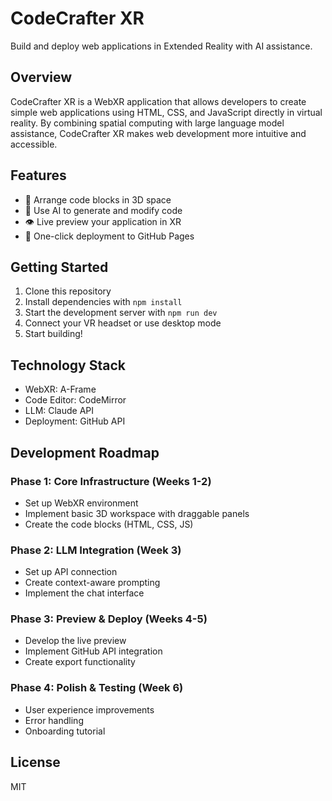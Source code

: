 # CodeCrafter XR

Build and deploy web applications in Extended Reality with AI assistance.

## Overview

CodeCrafter XR is a WebXR application that allows developers to create simple web applications using HTML, CSS, and JavaScript directly in virtual reality. By combining spatial computing with large language model assistance, CodeCrafter XR makes web development more intuitive and accessible.

## Features

- 🧱 Arrange code blocks in 3D space
- 🤖 Use AI to generate and modify code
- 👁️ Live preview your application in XR
- 🚀 One-click deployment to GitHub Pages

## Getting Started

1. Clone this repository
2. Install dependencies with `npm install`
3. Start the development server with `npm run dev`
4. Connect your VR headset or use desktop mode
5. Start building!

## Technology Stack

- WebXR: A-Frame
- Code Editor: CodeMirror
- LLM: Claude API
- Deployment: GitHub API

## Development Roadmap

### Phase 1: Core Infrastructure (Weeks 1-2)
- Set up WebXR environment
- Implement basic 3D workspace with draggable panels
- Create the code blocks (HTML, CSS, JS)

### Phase 2: LLM Integration (Week 3)
- Set up API connection
- Create context-aware prompting
- Implement the chat interface

### Phase 3: Preview & Deploy (Weeks 4-5)
- Develop the live preview
- Implement GitHub API integration
- Create export functionality

### Phase 4: Polish & Testing (Week 6)
- User experience improvements
- Error handling
- Onboarding tutorial

## License

MIT
